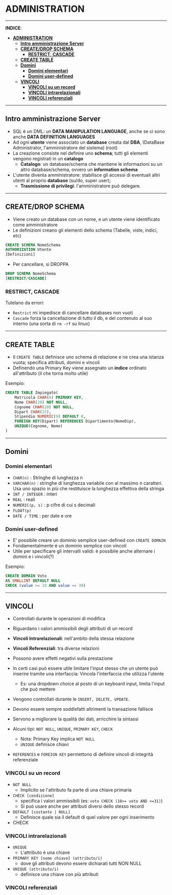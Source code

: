 # **ADMINISTRATION**

***

**INDICE**:

- [**ADMINISTRATION**](#administration)
  - [**Intro amministrazione Server**](#intro-amministrazione-server)
  - [**CREATE/DROP SCHEMA**](#createdrop-schema)
    - [**RESTRICT, CASCADE**](#restrict-cascade)
  - [**CREATE TABLE**](#create-table)
  - [**Domini**](#domini)
    - [**Domini elementari**](#domini-elementari)
    - [**Domini user-defined**](#domini-user-defined)
  - [**VINCOLI**](#vincoli)
    - [**VINCOLI su un record**](#vincoli-su-un-record)
    - [**VINCOLI intrarelazionali**](#vincoli-intrarelazionali)
    - [**VINCOLI referenziali**](#vincoli-referenziali)

***

## **Intro amministrazione Server**

- SQL è un DML: un **DATA MANIPULATION LANGUAGE**, anche se ci sono anche **DATA DEFINITION LANGUAGES**
- Ad ogni **utente** viene associato un **database** creata dal **DBA**, (DataBase Administrator, l'amministratore del sistema) (root)
- La creazione consiste nel definire uno **schema**; tutti gli elementi vengono registrati in un **catalogo**
  - **Catalogo**: un database/schema che mantiene le informazioni su un altro database/schema, ovvero un **information schema**
- L'utente diventa amministratore: stabilisce gli accessi di eventuali altri utenti al proprio **database** (su/do, super user);
  - **Trasmissione di privilegi**: l'amministratore può delegare.

***

## **CREATE/DROP SCHEMA**

- Viene creato un database con un nome, e un utente viene identificato come amministratore
- Le definizioni creano gli elementi dello schema (Tabelle, viste, indici, etc)

```sql
CREATE SCHEMA NomeSchema
AUTHORIZATION Utente
[Definizioni]
```

- Per cancellare, si DROPPA

```sql
DROP SCHEMA NomeSchema
[RESTRICT/CASCADE]
```

### **RESTRICT, CASCADE**

Tutelano da errori:

- ```Restrict``` mi impedisce di cancellare databases non vuoti
- ```Cascade``` forza la cancellazione di tutto il db, e del contenuto al suo interno (una sorta di ```rm -rf``` su linux)

***

## **CREATE TABLE**

- Il ```CREATE TABLE``` definisce uno schema di relazione e ne crea una istanza vuota; specifica attributi, domini e vincoli
- Definendo una Primary Key viene assegnato un **indice** ordinato all'attributo (il che torna molto utile)

Esempio:  

```sql
CREATE TABLE Impiegato(
    Matricola CHAR(6) PRIMARY KEY,
    Nome CHAR(20) NOT NULL, 
    Cognome CHAR(20) NOT NULL, 
    Dipart CHAR(15),
    Stipendio NUMERIC(9) DEFAULT 0,
    FOREIGN KEY(Dipart) REFERENCES Dipartimento(NomeDip),
    UNIQUE(Cognome, Nome)
)
```

***

## **Domini**

### **Domini elementari**

- ```CHAR(n)``` : Stringhe di lunghezza n
- ```VARCHAR(n)``` : stringhe di lunghezza variabile con al massimo n caratteri. Usa uno spazio in più che restituisce la lunghezza effettiva della stringa
- ```INT / INTEGER``` :  interi
- ```REAL``` : reali
- ```NUMERIC(p, s)``` : p cifre di cui s decimali
- ```FLOAT(p)```
- ```DATE / TIME``` : per date e ore

### **Domini user-defined**

- E' possibile creare un dominio semplice user-defined con ```CREATE DOMAIN```
- Fondamentalmente è un dominio semplice con vincoli
- Utile per specificare gli intervalli validi: è possibile anche alternare i domini e i vincoli(?)

Esempio:  

```sql
CREATE DOMAIN Voto
AS SMALLINT DEFAULT NULL
CHECK (value >= 18 AND value <= 30)
```

***

## **VINCOLI**

- Controllati durante le operazioni di modifica
- Riguardano i valori ammissibili degli attributi di un record
- **Vincoli Intrarelazionali**: nell'ambito della stessa relazione
- **Vincoli Referenziali**: tra diverse relazioni
- Possono avere effetti negativi sulla prestazione

- In certi casi può essere utile limitare l'input stesso che un utente può inserire tramite una interfaccia: Vincola l'interfaccia che utilizza l'utente
  - Es: una dropdown choice al posto di un keyboard input, limita l'input che può mettere

- Vengono controllati durante le ```INSERT, DELETE, UPDATE```.
- Devono essere sempre soddisfatti altrimenti la transazione fallisce
- Servono a migliorare la qualità dei dati, arricchire la sintassi

- Alcuni tipi: ```NOT NULL```, ```UNIQUE```, ```PRIMARY KEY```, ```CHECK```
  - Nota: Primary Key implica ```NOT NULL```
  - ```UNIQUE``` definisce chiavi

- ```REFERENCES``` e ```FOREIGN KEY``` permettono di definire vincoli di integrità referenziale

### **VINCOLI su un record**

- ```NOT NULL```
  - Implicito se l'attributo fa parte di una chiave primaria
- ```CHECK [condizione]```
  - specifica i valori ammissibili (es: ```voto CHECK (18>= voto AND <=31)```)
  - Si può usare anche per attributi diversi dello stesso record
- ```DEFAULT [costante | NULL]```
  - Definisce quale sia il default di quel valore per ogni inserimento
- CHECK

### **VINCOLI intrarelazionali**

- ```UNIQUE```
  - L'attributo è una chiave
- ```PRIMARY KEY [nome chiave] (attributo/i)```
  - dove gli attributi devono essere dichiarati tutti NON NULL
- ```UNIQUE (attributo/i)```
  - definisce una chiave con più attributi

### **VINCOLI referenziali**
